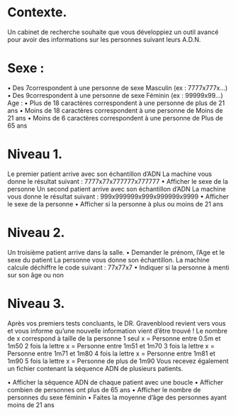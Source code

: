 # Contexte.
Un cabinet de recherche souhaite que vous développiez un outil
avancé pour avoir des informations sur les personnes suivant leurs
A.D.N.


# Sexe :
• Des 7correspondent à une personne de sexe Masculin (ex : 7777x777x…)
• Des 9correspondent à une personne de sexe Féminin (ex : 99999x99…)
Age :
• Plus de 18 caractères correspondent à une personne de plus de 21 ans
• Moins de 18 caractères correspondent à une personne de Moins de 21 ans
• Moins de 6 caractères correspondent à une personne de Plus de 65 ans


# Niveau 1.
Le premier patient arrive avec son échantillon d’ADN
La machine vous donne le résultat suivant : 7777x77x777777x777777
• Afficher le sexe de la personne
Un second patient arrive avec son échantillon d’ADN
La machine vous donne le résultat suivant : 999x999999x999x999999x9999
• Afficher le sexe de la personne
• Afficher si la personne à plus ou moins de 21 ans


# Niveau 2.
Un troisième patient arrive dans la salle.
• Demander le prénom, l’Age et le sexe du patient
La personne vous donne son échantillon.
La machine calcule déchiffre le code suivant : 77x77x7
• Indiquer si la personne à menti sur son âge ou non


# Niveau 3.
Après vos premiers tests concluants, le DR. Gravenblood revient vers vous et vous informe
qu’une nouvelle information vient d’être trouvé !
Le nombre de x correspond à taille de la personne
1 seul x = Personne entre 0.5m et 1m50
2 fois la lettre x = Personne entre 1m51 et 1m70
3 fois la lettre x = Personne entre 1m71 et 1m80
4 fois la lettre x = Personne entre 1m81 et 1m90
5 fois la lettre x = Personne de plus de 1m90
Vous recevez également un fichier contenant la séquence ADN de plusieurs patients.

• Afficher la séquence ADN de chaque patient avec une boucle
• Afficher combien de personnes ont plus de 65 ans
• Afficher le nombre de personnes du sexe féminin
• Faites la moyenne d’âge des personnes ayant moins de 21 ans
